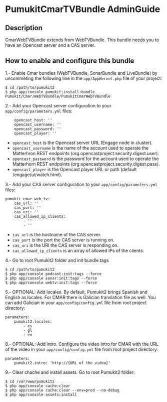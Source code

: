 PumukitCmarTVBundle AdminGuide
==============================

Description
-----------

CmarWebTVBundle extends from WebTVBundle. This bundle needs you to have an Opencast server and a CAS server.


How to enable and configure this bundle
---------------------------------------

1.- Enable Cmar bundles (WebTVBundle, SonarBundle and LiveBundle) by uncommeting the following line in the `app/AppKernel.php` file of your project:

```
$ cd /path/to/pumukit2
$ php app/console pumukit:install:bundle Pumukit/Cmar/WebTVBundle/PumukitCmarWebTVBundle
```

2.- Add your Opencast server configuration to your `app/config/parameters.yml` files:

```
    opencast_host: ''
    opencast_username: ''
    opencast_password: ''
    opencast_player: ''
```

   - `opencast_host` is the Opencast server URL (Engage node in cluster).
   - `opencast_username` is the name of the account used to operate the Matterhron REST endpoints (org.opencastproject.security.digest.user).
   - `opencast_password` is the password for the account used to operate the Matterhorn REST endpoints (org.opencastproject.security.digest.pass).
   - `opencast_player` is the Opencast player URL or path (default /engage/ui/watch.html).


3.- Add your CAS server configuration to your `app/config/parameters.yml` files:

```
pumukit_cmar_web_tv:
    cas_url: ''
    cas_port: ''
    cas_uri: ''
    cas_allowed_ip_clients:
        - ''
        - ''
```

   - `cas_url` is the hostname of the CAS server.
   - `cas_port` is the port the CAS server is running on.
   - `cas_uri` is the URI the CAS server is responding on.
   - `cas_allowed_ip_clients` is an array of allowed IPs of the clients.


4.- Go to root Pumukit2 folder and init bundle tags

```
$ cd /path/to/pumukit2
$ php app/console podcast:init:tags --force
$ php app/console sonar:init:tags --force
$ php app/console webtv:init:tags --force
```

5.- OPTIONAL: Add locales. By default, Pumukit2 brings Spanish and English as locales. For CMAR there is Galician translation file as well. You can add Galician in your `app/config/config.yml` file from root project directory:

```
parameters:
    pumukit2.locales:
        - es
        - gl
        - en
```


8.- OPTIONAL: Add intro. Configure the video intro for CMAR with the URL of the video in your `app/config/config.yml` file from root project directory:

```
parameters:
    pumukit2.intro: 'http://{URL of the video}'
```

9.- Clear chache and install assets. Go to root Pumukit2 folder:

```
$ cd /var/www/pumukit2
$ php app/console cache:clear
$ php app/console cache:clear --env=prod --no-debug
$ php app/console assets:install
```